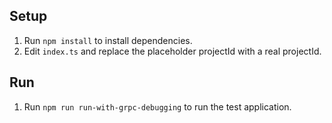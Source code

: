 ## Setup

1. Run `npm install` to install dependencies.
2. Edit `index.ts` and replace the placeholder projectId with a real projectId.

## Run

1. Run `npm run run-with-grpc-debugging` to run the test application.
